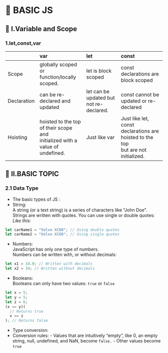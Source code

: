 # :green_apple: BASIC JS

## :high_brightness: I.Variable and Scope

### 1.let,const,var

|             | var                                                                              | let                                     | const                                                                                 |
| :---------- | :------------------------------------------------------------------------------- | :-------------------------------------- | :------------------------------------------------------------------------------------ |
| Scope       | globally scoped or<br> function/locally scoped.                                  | let is block scoped                     | const declarations are block scoped                                                   |
| Declaration | can be re-declared and updated                                                   | let can be updated but not re-declared. | const cannot be updated or re-declared                                                |
| Hoisting    | hoisted to the top of their scope and<br> initialized with a value of undefined. | Just like var                           | Just like let, const declarations are hoisted to the top<br> but are not initialized. |

## :red_circle: II.BASIC TOPIC

### 2.1 Data Type

- The basic types of JS :
- String:<br>
    A string (or a text string) is a series of characters like "John Doe".
    Strings are written with quotes. You can use single or double quotes:
    _Like this:_
```javascript
let carName1 = "Volvo XC60"; // Using double quotes
let carName2 = "Volvo XC60"; // Using single quotes
```
- Numbers:<br>
JavaScript has only one type of numbers.<br>
Numbers can be written with, or without decimals:
```javascript
let x1 = 34.0; // Written with decimals
let x2 = 34; // Written without decimals
```
- Booleans:<br>
Booleans can only have two values: ```true``` or ```false```
```javascript
let x = 5;
let y = 5;
let z = 6;
(x == y)(
  // Returns true
  x == z
); // Returns false
```
  - Type conversion: 
   - Conversion rules:
    - Values that are intuitively “empty”, like 0, an empty string, null, undefined, and NaN, become ```false.```
    - Other values become ```true```

